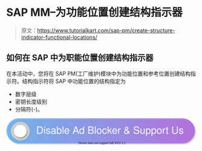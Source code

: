 # SAP MM–为功能位置创建结构指示器

> 原文：<https://www.tutorialkart.com/sap-pm/create-structure-indicator-functional-locations/>

## 如何在 SAP 中为职能位置创建结构指示器

在本活动中，您将在 SAP PM(工厂维护)模块中为功能位置和参考位置创建结构指示符。结构指示符将 SAP 中功能位置的结构指定为

*   数字层级
*   密钥长度级别
*   分隔符(-)。

[![](img/925da31b32d6bc3827932f6c8afb11bb.png)](https://www.tutorialkart.com/)